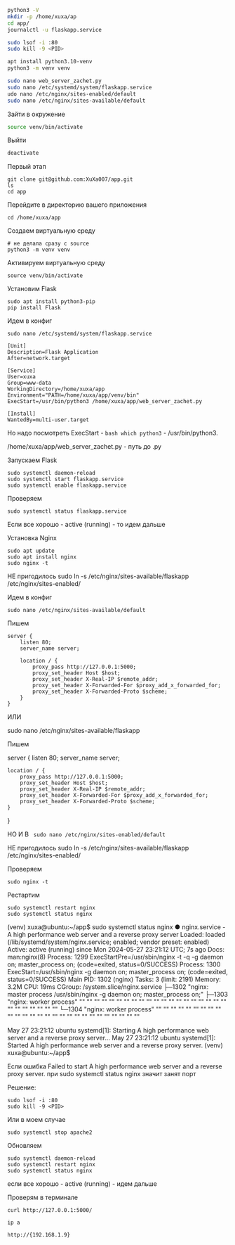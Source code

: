    ```bash
   python3 -V
   mkdir -p /home/xuxa/ap
   cd app/
journalctl -u flaskapp.service
   
sudo lsof -i :80
sudo kill -9 <PID>

   apt install python3.10-venv
   python3 -m venv venv

sudo nano web_server_zachet.py 
sudo nano /etc/systemd/system/flaskapp.service 
udo nano /etc/nginx/sites-enabled/default
sudo nano /etc/nginx/sites-available/default
   ```

Зайти в окружение
  ```bash
  source venv/bin/activate
  ```
Выйти
  ```bash
  deactivate
  ```
Первый этап
```
git clone git@github.com:XuXa007/app.git
ls
cd app
```

Перейдите в директорию вашего приложения
```
cd /home/xuxa/app
```
Создаем виртуальную среду
```
# не делала сразу с source
python3 -m venv venv
```
Активируем виртуальную среду
```
source venv/bin/activate
```
Установим Flask
```
sudo apt install python3-pip
pip install Flask
```

Идем в конфиг
```
sudo nano /etc/systemd/system/flaskapp.service
```
```text
[Unit]
Description=Flask Application
After=network.target

[Service]
User=xuxa
Group=www-data
WorkingDirectory=/home/xuxa/app
Environment="PATH=/home/xuxa/app/venv/bin"
ExecStart=/usr/bin/python3 /home/xuxa/app/web_server_zachet.py

[Install]
WantedBy=multi-user.target

```
Но надо посмотреть ExecStart - ```bash which python3``` - /usr/bin/python3. 

/home/xuxa/app/web_server_zachet.py - путь до .py

Запускаем Flask
```
sudo systemctl daemon-reload
sudo systemctl start flaskapp.service
sudo systemctl enable flaskapp.service
```

Проверяем
```
sudo systemctl status flaskapp.service
```
Если все хорошо - active (running) - то идем дальше

Установка Nginx
```
sudo apt update
sudo apt install nginx
sudo nginx -t
```

НЕ пригодилось
sudo ln -s /etc/nginx/sites-available/flaskapp /etc/nginx/sites-enabled/



Идем в конфиг
```
sudo nano /etc/nginx/sites-available/default
```

Пишем 
```
server {
    listen 80;
    server_name server;

    location / {
        proxy_pass http://127.0.0.1:5000;
        proxy_set_header Host $host;
        proxy_set_header X-Real-IP $remote_addr;
        proxy_set_header X-Forwarded-For $proxy_add_x_forwarded_for;
        proxy_set_header X-Forwarded-Proto $scheme;
    }
}
```
ИЛИ 

sudo nano /etc/nginx/sites-available/flaskapp

Пишем

server {
    listen 80;
    server_name server;

    location / {
        proxy_pass http://127.0.0.1:5000;
        proxy_set_header Host $host;
        proxy_set_header X-Real-IP $remote_addr;
        proxy_set_header X-Forwarded-For $proxy_add_x_forwarded_for;
        proxy_set_header X-Forwarded-Proto $scheme;
    }
}

НО И В ``` sudo nano /etc/nginx/sites-enabled/default```

НЕ пригодилось
sudo ln -s /etc/nginx/sites-available/flaskapp /etc/nginx/sites-enabled/



Проверяем
```
sudo nginx -t
```
Рестартим
```
sudo systemctl restart nginx
sudo systemctl status nginx
```

(venv) xuxa@ubuntu:~/app$ sudo systemctl status nginx
● nginx.service - A high performance web server and a reverse proxy server
     Loaded: loaded (/lib/systemd/system/nginx.service; enabled; vendor preset: enabled)
     Active: active (running) since Mon 2024-05-27 23:21:12 UTC; 7s ago
       Docs: man:nginx(8)
    Process: 1299 ExecStartPre=/usr/sbin/nginx -t -q -g daemon on; master_process on; (code=exited, status=0/SUCCESS)
    Process: 1300 ExecStart=/usr/sbin/nginx -g daemon on; master_process on; (code=exited, status=0/SUCCESS)
   Main PID: 1302 (nginx)
      Tasks: 3 (limit: 2191)
     Memory: 3.2M
        CPU: 19ms
     CGroup: /system.slice/nginx.service
             ├─1302 "nginx: master process /usr/sbin/nginx -g daemon on; master_process on;"
             ├─1303 "nginx: worker process" "" "" "" "" "" "" "" "" "" "" "" "" "" "" "" "" "" "" "" "" "" "" "" "" "" "" ""
             └─1304 "nginx: worker process" "" "" "" "" "" "" "" "" "" "" "" "" "" "" "" "" "" "" "" "" "" "" "" "" "" "" ""

May 27 23:21:12 ubuntu systemd[1]: Starting A high performance web server and a reverse proxy server...
May 27 23:21:12 ubuntu systemd[1]: Started A high performance web server and a reverse proxy server.
(venv) xuxa@ubuntu:~/app$ 


Если ошибка Failed to start A high performance web server and a reverse proxy server. при sudo systemctl status nginx
значит занят порт 

Решение:
```
sudo lsof -i :80
sudo kill -9 <PID>
```

Или в моем случае 
```
sudo systemctl stop apache2
```

Обновляем 
```
sudo systemctl daemon-reload
sudo systemctl restart nginx
sudo systemctl status nginx
```

если все хорошо -  active (running) - идем дальше

Проверям в терминале
```
curl http://127.0.0.1:5000/
```
```
ip a
```
```
http://{192.168.1.9}
```



